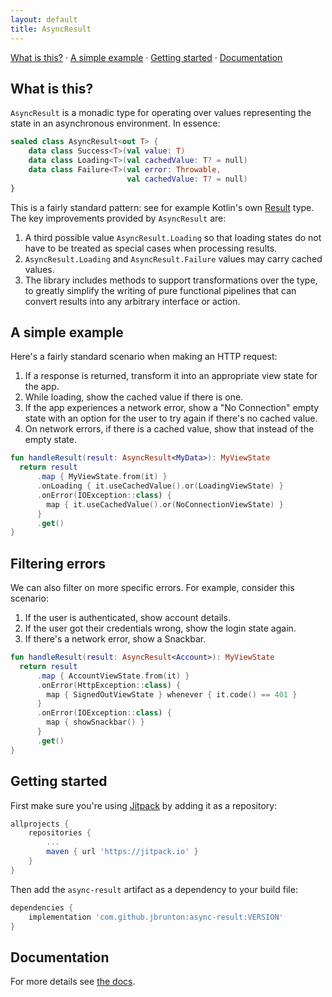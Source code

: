 ```yaml
---
layout: default
title: AsyncResult
---
```


<a href="#what-is-this">What is this?</a> &middot;
<a href="#a-simple-example">A simple example</a> &middot;
<a href="#getting-started">Getting started</a> &middot;
<a href="#documentation">Documentation</a>

## What is this?

`AsyncResult` is a monadic type for operating over values representing the state in an asynchronous environment. In essence:

```kotlin
sealed class AsyncResult<out T> {
    data class Success<T>(val value: T)
    data class Loading<T>(val cachedValue: T? = null)
    data class Failure<T>(val error: Throwable,
                          val cachedValue: T? = null)
}
```

This is a fairly standard pattern: see for example Kotlin's own [Result](https://kotlinlang.org/api/latest/jvm/stdlib/kotlin/-result/index.html) type. The key improvements provided by `AsyncResult` are:

1. A third possible value `AsyncResult.Loading` so that loading states do not have to be treated as special cases when processing results.
2. `AsyncResult.Loading` and `AsyncResult.Failure` values may carry cached values.
3. The library includes methods to support transformations over the type, to greatly simplify the writing of pure functional pipelines that can convert results into any arbitrary interface or action.

## A simple example

Here's a fairly standard scenario when making an HTTP request:

1. If a response is returned, transform it into an appropriate view state for the app.
2. While loading, show the cached value if there is one.
3. If the app experiences a network error, show a "No Connection" empty state with an option for the user to try again if there's no cached value.
4. On network errors, if there is a cached value, show that instead of the empty state.

```kotlin
fun handleResult(result: AsyncResult<MyData>): MyViewState
  return result
      .map { MyViewState.from(it) }
      .onLoading { it.useCachedValue().or(LoadingViewState) }
      .onError(IOException::class) {
        map { it.useCachedValue().or(NoConnectionViewState) }
      }
      .get()
}
```

## Filtering errors

We can also filter on more specific errors. For example, consider this scenario:

1. If the user is authenticated, show account details.
2. If the user got their credentials wrong, show the login state again.
3. If there's a network error, show a Snackbar.

```kotlin
fun handleResult(result: AsyncResult<Account>): MyViewState
  return result
      .map { AccountViewState.from(it) }
      .onError(HttpException::class) {
        map { SignedOutViewState } whenever { it.code() == 401 }
      }
      .onError(IOException::class) {
        map { showSnackbar() }
      }
      .get()
}
```

## Getting started

First make sure you're using [Jitpack](https://jitpack.io/) by adding it as a repository:

```groovy
allprojects {
    repositories {
        ...
        maven { url 'https://jitpack.io' }
    }
}
```

Then add the `async-result` artifact as a dependency to your build file:

```groovy
dependencies {
    implementation 'com.github.jbrunton:async-result:VERSION'
}
```

## Documentation

For more details see [the docs](dokka/async-result).